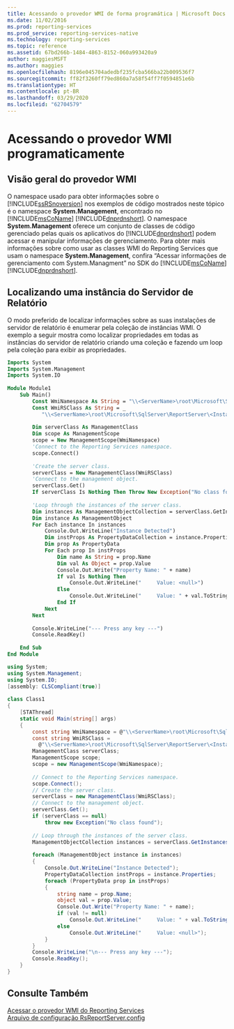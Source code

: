 ```yaml
---
title: Acessando o provedor WMI de forma programática | Microsoft Docs
ms.date: 11/02/2016
ms.prod: reporting-services
ms.prod_service: reporting-services-native
ms.technology: reporting-services
ms.topic: reference
ms.assetid: 67bd266b-1484-4863-8152-060a993420a9
author: maggiesMSFT
ms.author: maggies
ms.openlocfilehash: 8196e045704adedbf235fcba566ba22b009536f7
ms.sourcegitcommit: ff82f3260ff79ed860a7a58f54ff7f0594851e6b
ms.translationtype: HT
ms.contentlocale: pt-BR
ms.lasthandoff: 03/29/2020
ms.locfileid: "62704579"
---
```

# <a name="accessing-the-wmi-provider-programmatically"></a>Acessando o provedor WMI programaticamente

## <a name="wmi-provider-overview"></a>Visão geral do provedor WMI  
 O namespace usado para obter informações sobre o [!INCLUDE[ssRSnoversion](../includes/ssrsnoversion-md.md)] nos exemplos de código mostrados neste tópico é o namespace **System.Management**, encontrado no [!INCLUDE[msCoName](../includes/msconame-md.md)] [!INCLUDE[dnprdnshort](../includes/dnprdnshort-md.md)]. O namespace **System.Management** oferece um conjunto de classes de código gerenciado pelas quais os aplicativos do [!INCLUDE[dnprdnshort](../includes/dnprdnshort-md.md)] podem acessar e manipular informações de gerenciamento. Para obter mais informações sobre como usar as classes WMI do Reporting Services que usam o namespace **System.Management**, confira “Acessar informações de gerenciamento com System.Managment” no SDK do [!INCLUDE[msCoName](../includes/msconame-md.md)] [!INCLUDE[dnprdnshort](../includes/dnprdnshort-md.md)].  
  
## <a name="finding-a-report-server-instance"></a>Localizando uma instância do Servidor de Relatório  
 O modo preferido de localizar informações sobre as suas instalações de servidor de relatório é enumerar pela coleção de instâncias WMI. O exemplo a seguir mostra como localizar propriedades em todas as instâncias do servidor de relatório criando uma coleção e fazendo um loop pela coleção para exibir as propriedades.  
  
```vb  
Imports System  
Imports System.Management  
Imports System.IO  
  
Module Module1  
    Sub Main()  
        Const WmiNamespace As String = "\\<ServerName>\root\Microsoft\SqlServer\ReportServer\<InstanceName>\v10\Admin"  
        Const WmiRSClass As String = _  
           "\\<ServerName>\root\Microsoft\SqlServer\ReportServer\<InstanceName>\v13\admin:MSReportServer_ConfigurationSetting"  
  
        Dim serverClass As ManagementClass  
        Dim scope As ManagementScope  
        scope = New ManagementScope(WmiNamespace)  
        'Connect to the Reporting Services namespace.  
        scope.Connect()  
  
        'Create the server class.  
        serverClass = New ManagementClass(WmiRSClass)  
        'Connect to the management object.  
        serverClass.Get()  
        If serverClass Is Nothing Then Throw New Exception("No class found")  
  
        'Loop through the instances of the server class.  
        Dim instances As ManagementObjectCollection = serverClass.GetInstances()  
        Dim instance As ManagementObject  
        For Each instance In instances  
            Console.Out.WriteLine("Instance Detected")  
            Dim instProps As PropertyDataCollection = instance.Properties  
            Dim prop As PropertyData  
            For Each prop In instProps  
                Dim name As String = prop.Name  
                Dim val As Object = prop.Value  
                Console.Out.Write("Property Name: " + name)  
                If val Is Nothing Then  
                    Console.Out.WriteLine("     Value: <null>")  
                Else  
                    Console.Out.WriteLine("     Value: " + val.ToString())  
                End If  
            Next  
        Next  
  
        Console.WriteLine("--- Press any key ---")  
        Console.ReadKey()  
  
    End Sub  
End Module  
```  
  
```csharp  
using System;  
using System.Management;  
using System.IO;  
[assembly: CLSCompliant(true)]  
  
class Class1  
{  
    [STAThread]  
    static void Main(string[] args)  
    {  
        const string WmiNamespace = @"\\<ServerName>\root\Microsoft\SqlServer\ReportServer\<InstanceName>\v10\Admin";  
        const string WmiRSClass =  
          @"\\<ServerName>\root\Microsoft\SqlServer\ReportServer\<InstanceName>\v13\admin:MSReportServer_ConfigurationSetting";  
        ManagementClass serverClass;  
        ManagementScope scope;  
        scope = new ManagementScope(WmiNamespace);  
  
        // Connect to the Reporting Services namespace.  
        scope.Connect();  
        // Create the server class.  
        serverClass = new ManagementClass(WmiRSClass);  
        // Connect to the management object.  
        serverClass.Get();  
        if (serverClass == null)  
            throw new Exception("No class found");  
  
        // Loop through the instances of the server class.  
        ManagementObjectCollection instances = serverClass.GetInstances();  
  
        foreach (ManagementObject instance in instances)  
        {  
            Console.Out.WriteLine("Instance Detected");  
            PropertyDataCollection instProps = instance.Properties;  
            foreach (PropertyData prop in instProps)  
            {  
                string name = prop.Name;  
                object val = prop.Value;  
                Console.Out.Write("Property Name: " + name);  
                if (val != null)  
                    Console.Out.WriteLine("     Value: " + val.ToString());  
                else  
                    Console.Out.WriteLine("     Value: <null>");  
            }  
        }  
        Console.WriteLine("\n--- Press any key ---");  
        Console.ReadKey();  
    }  
}  
```  
  
## <a name="see-also"></a>Consulte Também  
 [Acessar o provedor WMI do Reporting Services](../reporting-services/tools/access-the-reporting-services-wmi-provider.md)   
 [Arquivo de configuração RsReportServer.config](../reporting-services/report-server/rsreportserver-config-configuration-file.md)  
  
  
